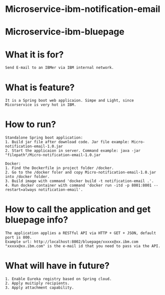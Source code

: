 # Microservice-ibm-notification-email

# Microservice-ibm-bluepage

# What it is for?
	Send E-mail to an IBMer via IBM internal network.

# What is feature?
	It is a Spring boot web applicaion. Simpe and Light, since Micorservice is very hot in IBM.
	
# How to run?
	Standalone Spring boot application:
	1. Build jar file after download code. Jar file example: Micro-notification-email-1.0.jar
	2. Start the applicaion in server. Command example: java -jar "filepath"/Micro-notification-email-1.0.jar
	
	Docker:
	1. Find the Dockerfile in project folder /docker.
	2. Go to the /docker foler and copy Micro-notification-email-1.0.jar into /docker folder.
	3. Build image with command 'docker build -t notification-email .'.
	4. Run docker container with command 'docker run -itd -p 8001:8001 --restart=always notification-email'.
	
# How to call the application and get bluepage info?
	The application applies a RESTful API via HTTP + GET + JSON, default port is 800.
	Example url: http://localhost:8002/bluepage/xxxxx@xx.ibm.com
	"xxxxx@xx.ibm.com" is the e-mail id that you need to pass via the API.
	
# What will have in future?
	1. Enable Eureka registry based on Spring cloud.
	2. Apply muitiply recipients.
	3. Apply attachment capability.


